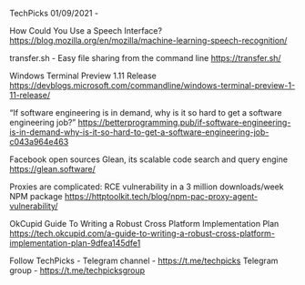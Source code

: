 TechPicks 01/09/2021 -

How Could You Use a Speech Interface?
https://blog.mozilla.org/en/mozilla/machine-learning-speech-recognition/

transfer.sh - Easy file sharing from the command line
https://transfer.sh/

Windows Terminal Preview 1.11 Release
https://devblogs.microsoft.com/commandline/windows-terminal-preview-1-11-release/

“If software engineering is in demand, why is it so hard to get a software engineering job?”
https://betterprogramming.pub/if-software-engineering-is-in-demand-why-is-it-so-hard-to-get-a-software-engineering-job-c043a964e463

Facebook open sources Glean, its scalable code search and query engine
https://glean.software/

Proxies are complicated: RCE vulnerability in a 3 million downloads/week NPM package
https://httptoolkit.tech/blog/npm-pac-proxy-agent-vulnerability/

OkCupid Guide To Writing a Robust Cross Platform Implementation Plan
https://tech.okcupid.com/a-guide-to-writing-a-robust-cross-platform-implementation-plan-9dfea145dfe1

Follow TechPicks -
Telegram channel - https://t.me/techpicks
Telegram group - https://t.me/techpicksgroup